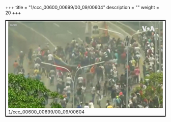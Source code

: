 +++
title = "1/ccc_00600_00699/00_09/00604"
description = ""
weight = 20
+++

<table style="border:2px solid black;max-width:800px;max-height:800px;" 
><tr><td>
<img class="center-fit-jpg"
src="/jpg_/aaa_20190430_NxaOmWaI8sI_00603.jpg">
1/ccc_00600_00699/00_09/00604
</img></td></tr></table>
